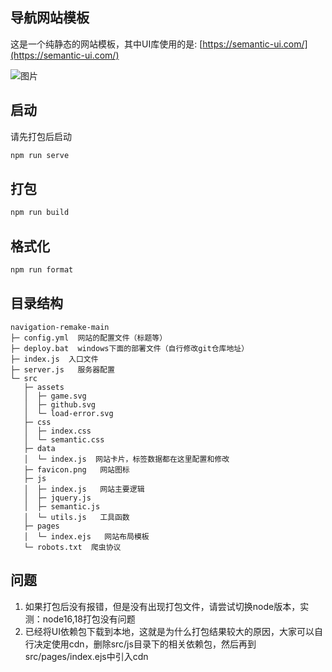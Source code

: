 ## 导航网站模板
这是一个纯静态的网站模板，其中UI库使用的是: [https://semantic-ui.com/](https://semantic-ui.com/)

![图片](https://pic.imgdb.cn/item/674d87c9d0e0a243d4dc0391.jpg)

## 启动

请先打包后启动

```sh
npm run serve
```

## 打包

```sh
npm run build
```

## 格式化

```sh
npm run format
```

## 目录结构

```
navigation-remake-main
├─ config.yml  网站的配置文件（标题等）
├─ deploy.bat  windows下面的部署文件（自行修改git仓库地址）
├─ index.js  入口文件
├─ server.js   服务器配置
└─ src
   ├─ assets
   │  ├─ game.svg
   │  ├─ github.svg
   │  └─ load-error.svg
   ├─ css
   │  ├─ index.css
   │  └─ semantic.css
   ├─ data
   │  └─ index.js  网站卡片，标签数据都在这里配置和修改
   ├─ favicon.png   网站图标
   ├─ js
   │  ├─ index.js   网站主要逻辑
   │  ├─ jquery.js
   │  ├─ semantic.js
   │  └─ utils.js   工具函数
   ├─ pages
   │  └─ index.ejs   网站布局模板
   └─ robots.txt  爬虫协议

```

## 问题

1. 如果打包后没有报错，但是没有出现打包文件，请尝试切换node版本，实测：node16,18打包没有问题
2. 已经将UI依赖包下载到本地，这就是为什么打包结果较大的原因，大家可以自行决定使用cdn，删除src/js目录下的相关依赖包，然后再到src/pages/index.ejs中引入cdn
